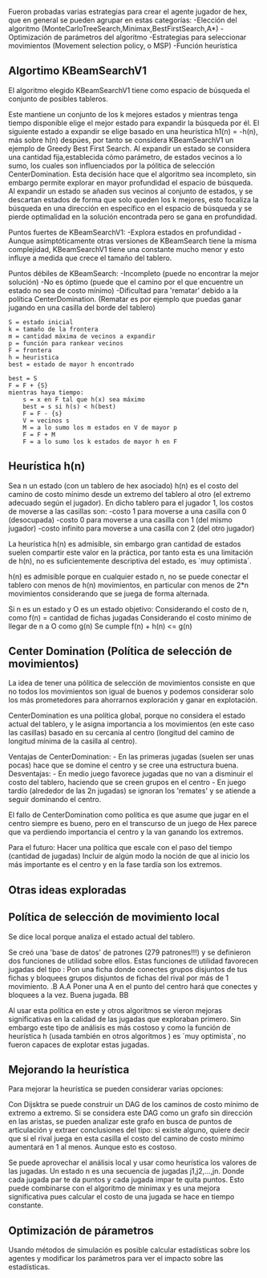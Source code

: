 Fueron probadas varias estrategias para crear el agente jugador de hex,
que en general se pueden agrupar en estas categorías:
-Elección del algoritmo (MonteCarloTreeSearch,Minimax,BestFirstSearch,A*)
-Optimización de parámetros del algoritmo
-Estrategias para seleccionar movimientos (Movement selection policy, o MSP)
-Función heurística

## Algortimo KBeamSearchV1
El algoritmo elegido KBeamSearchV1 tiene como espacio de búsqueda el conjunto de posibles tableros.

Este mantiene un conjunto de los k mejores estados y mientras tenga tiempo disponible elige el mejor estado para expandir la búsqueda por él. El siguiente estado a expandir se elige basado en una heurística
h1(n) = -h(n), más sobre h(n) despúes, por tanto se considera KBeamSearchV1 un ejemplo de Greedy Best First Search. Al expandir un estado se considera una cantidad fija,establecida cómo parámetro, de estados vecinos a lo sumo, los cuales son influenciados por la pólitica de selección CenterDomination. Esta decisión hace que el algoritmo sea incompleto, sin
embargo permite explorar en mayor profundidad el espacio de búsqueda. Al expandir un estado se añaden sus vecinos
al conjunto de estados, y se descartan estados de forma que solo queden los k mejores, esto focaliza la búsqueda en una
dirección en específico en el espacio de búsqueda y se pierde optimalidad en la solución encontrada pero se gana en profundidad. 

Puntos fuertes de KBeamSearchV1:
-Explora estados en profundidad
-Aunque asimptóticamente otras versiones de KBeamSearch tiene la misma complejidad,
KBeamSearchV1 tiene una constante mucho menor y esto influye a medida que crece el
tamaño del tablero.

Puntos débiles de KBeamSearch:
-Incompleto (puede no encontrar la mejor solución)
-No es óptimo (puede que el camino por el que encuentre un estado no sea de costo mínimo)
-Dificultad para 'rematar' debido a la política CenterDomination. (Rematar es por ejemplo que puedas ganar
jugando en una casilla del borde del tablero)

```
S = estado inicial
k = tamaño de la frontera
m = cantidad máxima de vecinos a expandir
p = función para rankear vecinos
F = frontera
h = heuristica
best = estado de mayor h encontrado

best = S
F = F + {S}
mientras haya tiempo:
    s = x en F tal que h(x) sea máximo
    best = s si h(s) < h(best)
    F = F - {s}
    V = vecinos s
    M = a lo sumo los m estados en V de mayor p
    F = F + M
    F = a lo sumo los k estados de mayor h en F
```

## Heurística h(n)
Sea n un estado (con un tablero de hex asociado)
h(n) es el costo del camino de costo mínimo desde un extremo del tablero al otro (el extremo adecuado según el jugador).
En dicho tablero para el jugador 1, los costos de moverse a las casillas son:
-costo 1 para moverse a una casilla con 0 (desocupada)
-costo 0 para moverse a una casilla con 1 (del mismo jugador)
-costo infinito para moverse a una casilla con 2 (del otro jugador)

La heurística h(n) es admisible, sin embargo gran cantidad de estados suelen compartir
este valor en la práctica, por tanto esta es una limitación de h(n), no es suficientemente descriptiva del estado, es ´muy optimista´.

h(n) es admisible porque en cualquier estado n, no se puede conectar el tablero con menos de h(n) movimientos, 
en particular con menos de 2*n movimientos considerando que se juega de forma alternada.

Si n es un estado y O es un estado objetivo:
    Considerando el costo de n, como f(n) = cantidad de fichas jugadas
    Considerando el costo minimo de llegar de n a O como g(n)
    Se cumple f(n) + h(n) <= g(n)

## Center Domination (Política de selección de movimientos)
La idea de tener una pólitica de selección de movimientos consiste en que no todos los movimientos son igual de buenos y
podemos considerar solo los más prometedores para ahorrarnos exploración y ganar en explotación.

CenterDomination es una política global, porque no considera el estado actual del tablero, y le asigna importancia
a los movimientos (en este caso las casillas) basado en su cercanía al centro (longitud del camino de longitud mínima
de la casilla al centro).

Ventajas de CenterDomination:
    - En las primeras jugadas (suelen ser unas pocas) hace que se domine el centro y se cree una estructura buena.
Desventajas:
    - En medio juego favorece jugadas que no van a disminuir el costo del tablero, haciendo que se creen grupos en
    el centro
    - En juego tardío (alrededor de las 2n jugadas) se ignoran los 'remates' y se atiende a seguir dominando el centro.

El fallo de CenterDomination como política es que asume que jugar en el centro siempre es bueno, pero en el transcurso de
un juego de Hex parece que va perdiendo importancia el centro y la van ganando los extremos.

Para el futuro:
Hacer una política que escale con el paso del tiempo (cantidad de jugadas)
Incluir de algún modo la noción de que al inicio los más importante es el centro y en la fase tardía son los extremos.

## Otras ideas exploradas

## Política de selección de movimiento local
Se dice local porque analiza el estado actual del tablero.

Se creó una 'base de datos' de patrones (279 patrones!!!) y se definieron dos funciones de utilidad sobre ellos.
Estas funciones de utilidad favorecen jugadas del tipo : Pon una ficha donde conectes grupos disjuntos de tus fichas
y bloquees grupos disjuntos de fichas del rival por más de 1 movimiento.
 .B
A.A Poner una A en el punto del centro hará que conectes y bloquees a la vez. Buena jugada.
BB

Al usar esta política en este y otros algoritmos se vieron mejoras significativas en la calidad de las jugadas que exploraban primero. Sin embargo este tipo de análisis es más costoso y como la función de heurística h (usada también en otros algoritmos ) es ´muy optimista´, no fueron capaces de explotar estas jugadas.

## Mejorando la heurística
Para mejorar la heurística se pueden considerar varias opciones:

Con Dijsktra se puede construir un DAG de los caminos de costo mínimo de extremo a extremo.
Si se considera este DAG como un grafo sin dirección en las aristas, se pueden analizar este
grafo en busca de puntos de articulación y extraer conclusiones del tipo: si existe alguno, quiere decir que si el rival
juega en esta casilla el costo del camino de costo mínimo aumentará en 1 al menos.
Aunque esto es costoso.

Se puede aprovechar el análisis local y usar como heurística los valores de las jugadas. Un estado n es una secuencia
de jugadas j1,j2,...,jn. Donde cada jugada par te da puntos y cada jugada impar te quita puntos. Esto puede combinarse
con el algoritmo de minimax y es una mejora significativa pues calcular el costo de una jugada se hace en tiempo constante.

## Optimización de párametros
Usando métodos de simulación es posible calcular estadísticas sobre los agentes y modificar los parámetros para ver el impacto sobre las estadísticas.
